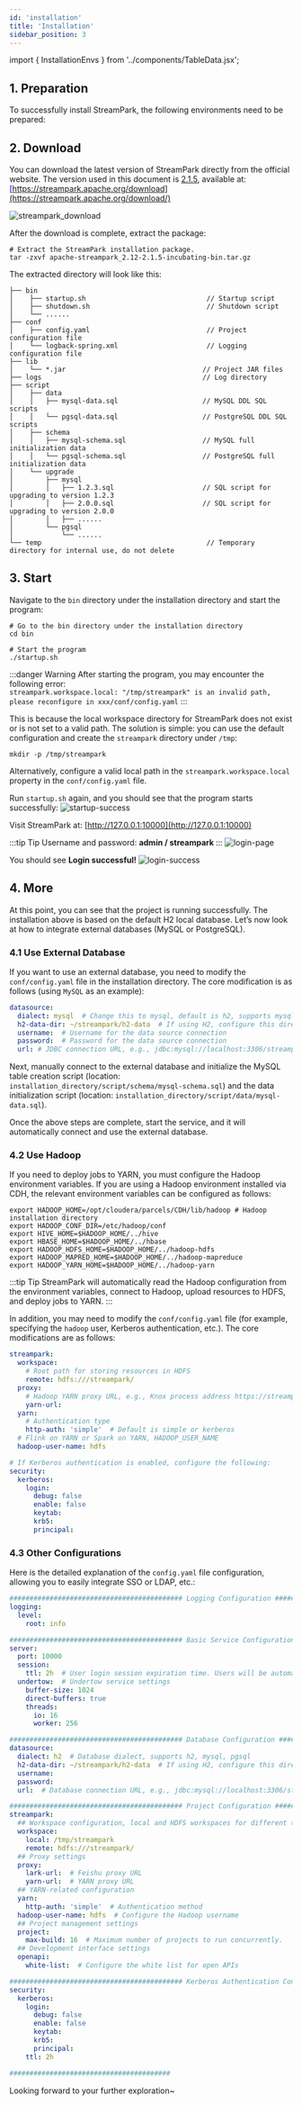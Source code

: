```yaml
---
id: 'installation'  
title: 'Installation'  
sidebar_position: 3
---
```


import { InstallationEnvs } from '../components/TableData.jsx';

## 1. Preparation

To successfully install StreamPark, the following environments need to be prepared:

<InstallationEnvs></InstallationEnvs>

## 2. Download

You can download the latest version of StreamPark directly from the official website. The version used in this document is <u><font color='blue'>[2.1.5](https://www.apache.org/dyn/closer.lua/incubator/streampark/2.1.5/apache-streampark_2.12-2.1.5-incubating-bin.tar.gz?action=download)</font></u>, available at: <u><font color='blue'>[https://streampark.apache.org/download](https://streampark.apache.org/download/)</font></u>

![streampark_download](/doc/image/quick-start/streampark_download.png)

After the download is complete, extract the package:
```shell
# Extract the StreamPark installation package.
tar -zxvf apache-streampark_2.12-2.1.5-incubating-bin.tar.gz
```
The extracted directory will look like this:
```textmate
├── bin
│    ├── startup.sh                              // Startup script
│    ├── shutdown.sh                             // Shutdown script
│    └── ......
├── conf
│    ├── config.yaml                             // Project configuration file
│    └── logback-spring.xml                      // Logging configuration file
├── lib
│    └── *.jar                                  // Project JAR files
├── logs                                        // Log directory
├── script
│    ├── data
│    │   ├── mysql-data.sql                     // MySQL DDL SQL scripts
│    │   └── pgsql-data.sql                     // PostgreSQL DDL SQL scripts
│    ├── schema
│    │   ├── mysql-schema.sql                   // MySQL full initialization data
│    │   └── pgsql-schema.sql                   // PostgreSQL full initialization data
│    └── upgrade
│        ├── mysql
│        │   ├── 1.2.3.sql                      // SQL script for upgrading to version 1.2.3
│        │   ├── 2.0.0.sql                      // SQL script for upgrading to version 2.0.0
│        │   ├── ......
│        └── pgsql
│            └── ......  
└── temp                                         // Temporary directory for internal use, do not delete
```

## 3. Start

Navigate to the `bin` directory under the installation directory and start the program:
```shell
# Go to the bin directory under the installation directory
cd bin

# Start the program
./startup.sh
```

:::danger Warning
After starting the program, you may encounter the following error:  
`streampark.workspace.local: "/tmp/streampark" is an invalid path, please reconfigure in xxx/conf/config.yaml`
:::

This is because the local workspace directory for StreamPark does not exist or is not set to a valid path. The solution is simple: you can use the default configuration and create the `streampark` directory under `/tmp`:
```shell
mkdir -p /tmp/streampark
```
Alternatively, configure a valid local path in the `streampark.workspace.local` property in the `conf/config.yaml` file.

Run `startup.sh` again, and you should see that the program starts successfully:
![startup-success](/doc/image/quick-start/startup_success.png)

Visit StreamPark at: [http://127.0.0.1:10000](http://127.0.0.1:10000)

:::tip Tip
Username and password: <strong> admin / streampark </strong>
:::
![login-page](/doc/image/quick-start/login_page.png)

You should see **Login successful!**
![login-success](/doc/image/quick-start/login_success.png)

## 4. More

At this point, you can see that the project is running successfully. The installation above is based on the default H2 local database. Let’s now look at how to integrate external databases (MySQL or PostgreSQL).

### 4.1 Use External Database

If you want to use an external database, you need to modify the `conf/config.yaml` file in the installation directory. The core modification is as follows (using `MySQL` as an example):

```yaml
datasource:
  dialect: mysql  # Change this to mysql, default is h2, supports mysql and pgsql
  h2-data-dir: ~/streampark/h2-data  # If using H2, configure this directory. If using MySQL or PostgreSQL, configure the remaining information (username and password)
  username:  # Username for the data source connection
  password:  # Password for the data source connection
  url: # JDBC connection URL, e.g., jdbc:mysql://localhost:3306/streampark?useUnicode=true&characterEncoding=UTF-8&useJDBCCompliantTimezoneShift=true&useLegacyDatetimeCode=false&serverTimezone=GMT%2B8
```

Next, manually connect to the external database and initialize the MySQL table creation script (location: `installation_directory/script/schema/mysql-schema.sql`) and the data initialization script (location: `installation_directory/script/data/mysql-data.sql`).

Once the above steps are complete, start the service, and it will automatically connect and use the external database.

### 4.2 Use Hadoop

If you need to deploy jobs to YARN, you must configure the Hadoop environment variables. If you are using a Hadoop environment installed via CDH, the relevant environment variables can be configured as follows:
```shell
export HADOOP_HOME=/opt/cloudera/parcels/CDH/lib/hadoop # Hadoop installation directory
export HADOOP_CONF_DIR=/etc/hadoop/conf
export HIVE_HOME=$HADOOP_HOME/../hive
export HBASE_HOME=$HADOOP_HOME/../hbase
export HADOOP_HDFS_HOME=$HADOOP_HOME/../hadoop-hdfs
export HADOOP_MAPRED_HOME=$HADOOP_HOME/../hadoop-mapreduce
export HADOOP_YARN_HOME=$HADOOP_HOME/../hadoop-yarn
```

:::tip Tip
StreamPark will automatically read the Hadoop configuration from the environment variables, connect to Hadoop, upload resources to HDFS, and deploy jobs to YARN.
:::

In addition, you may need to modify the `conf/config.yaml` file (for example, specifying the `hadoop` user, Kerberos authentication, etc.). The core modifications are as follows:
```yaml
streampark:
  workspace:
    # Root path for storing resources in HDFS
    remote: hdfs:///streampark/
  proxy:
    # Hadoop YARN proxy URL, e.g., Knox process address https://streampark.com:8443/proxy/yarn
    yarn-url:
  yarn:
    # Authentication type
    http-auth: 'simple'  # Default is simple or kerberos
  # Flink on YARN or Spark on YARN, HADOOP_USER_NAME
  hadoop-user-name: hdfs

# If Kerberos authentication is enabled, configure the following:
security:
  kerberos:
    login:
      debug: false
      enable: false
      keytab:
      krb5:
      principal:
```

### 4.3 Other Configurations

Here is the detailed explanation of the `config.yaml` file configuration, allowing you to easily integrate SSO or LDAP, etc.:
```yaml
########################################### Logging Configuration ###########################################
logging:
  level:
    root: info  

########################################### Basic Service Configuration ###########################################
server:
  port: 10000  
  session:
    ttl: 2h  # User login session expiration time. Users will be automatically logged out after this period.
  undertow:  # Undertow service settings
    buffer-size: 1024  
    direct-buffers: true  
    threads:
      io: 16  
      worker: 256  

########################################### Database Configuration ###########################################
datasource:
  dialect: h2  # Database dialect, supports h2, mysql, pgsql
  h2-data-dir: ~/streampark/h2-data  # If using H2, configure this directory
  username:  
  password:  
  url:  # Database connection URL, e.g., jdbc:mysql://localhost:3306/streampark?......

########################################### Project Configuration ###########################################
streampark:
  ## Workspace configuration, local and HDFS workspaces for different types of resources
  workspace:
    local: /tmp/streampark  
    remote: hdfs:///streampark/ 
  ## Proxy settings
  proxy:
    lark-url:  # Feishu proxy URL
    yarn-url:  # YARN proxy URL
  ## YARN-related configuration
  yarn:
    http-auth: 'simple'  # Authentication method
  hadoop-user-name: hdfs  # Configure the Hadoop username
  ## Project management settings
  project:
    max-build: 16  # Maximum number of projects to run concurrently.
  ## Development interface settings
  openapi:
    white-list:  # Configure the white list for open APIs

########################################### Kerberos Authentication Configuration ###########################################
security:
  kerberos:
    login:
      debug: false  
      enable: false  
      keytab: 
      krb5:  
      principal:  
    ttl: 2h  

########################################
```
Looking forward to your further exploration~